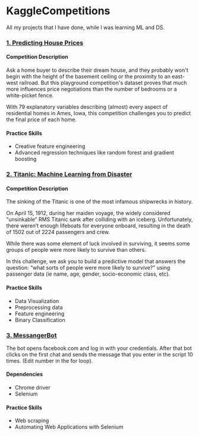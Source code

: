 # KaggleCompetitions

All my projects that I have done, while I was learning ML and DS.

### [1. Predicting House Prices](https://www.kaggle.com/c/house-prices-advanced-regression-techniques)
#### Competition Description
Ask a home buyer to describe their dream house, and they probably won't begin with the height of the basement ceiling or the proximity to an east-west railroad. But this playground competition's dataset proves that much more influences price negotiations than the number of bedrooms or a white-picket fence.

With 79 explanatory variables describing (almost) every aspect of residential homes in Ames, Iowa, this competition challenges you to predict the final price of each home.

#### Practice Skills
* Creative feature engineering 
* Advanced regression techniques like random forest and gradient boosting

### [2. Titanic: Machine Learning from Disaster](https://www.kaggle.com/c/titanic)
#### Competition Description
The sinking of the Titanic is one of the most infamous shipwrecks in history.

On April 15, 1912, during her maiden voyage, the widely considered “unsinkable” RMS Titanic sank after colliding with an iceberg. Unfortunately, there weren’t enough lifeboats for everyone onboard, resulting in the death of 1502 out of 2224 passengers and crew.

While there was some element of luck involved in surviving, it seems some groups of people were more likely to survive than others.

In this challenge, we ask you to build a predictive model that answers the question: “what sorts of people were more likely to survive?” using passenger data (ie name, age, gender, socio-economic class, etc).

#### Practice Skills
* Data Visualization
* Preprocessing data
* Feature engineering
* Binary Classification 

### [3. MessangerBot](https://github.com/AjdinBajric)
The bot opens facebook.com and log in with your credentials. After that bot clicks on the first chat and sends the message that you enter in the script 10 times. (Edit number in the for loop). 

#### Dependencies
* Chrome driver
* Selenium

#### Practice Skills
* Web scraping
* Automating Web Applications with Selenium
